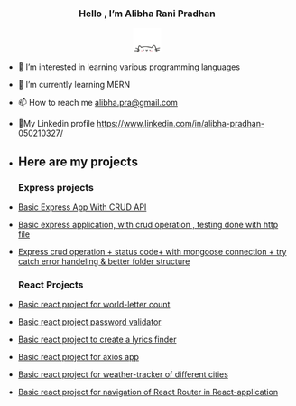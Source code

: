  <h3 align ="center"> Hello , I’m Alibha Rani Pradhan</h3>
 <p align="center">
      <a href="https://github.com/alibha04?tab=repositories" target="_main"> <img src="cat.webp" width="50"/></a> 
      </p>
  
   
- 👀 I’m interested in learning various programming languages
- 🌱 I’m currently learning MERN
- 📫 How to reach me alibha.pra@gmail.com
- 🔗My Linkedin profile https://www.linkedin.com/in/alibha-pradhan-050210327/
  
 
- ## Here are my projects
  ### Express projects
- [Basic Express App With CRUD API](https://github.com/alibha04/expressAPI1)
- [Basic express application, with crud operation , testing done with http file](https://github.com/alibha04/expressApp2)
-  [ Express crud operation +  status code+ with mongoose connection + try catch error handeling & better folder structure](https://github.com/alibha04/expressAPIl2)

   ### React Projects
- [Basic react project for world-letter count](https://github.com/alibha04/reactProject)
- [Basic react project password validator](https://github.com/alibha04/reactProjectMain/tree/main/password-validator)
-  [Basic react project to create a lyrics finder](https://github.com/alibha04/reactProjectMain/tree/main/lyrics-finder)
 - [Basic react project for axios app](https://github.com/alibha04/reactProjectMain/tree/main/axios-lab)
 - [Basic react project for weather-tracker of different cities](https://github.com/alibha04/reactProjectMain/tree/main/weather-application)
 - [Basic react project for navigation of React Router in React-application](https://github.com/alibha04/reactProjectMain/tree/main/react-router-lab)
  
  
